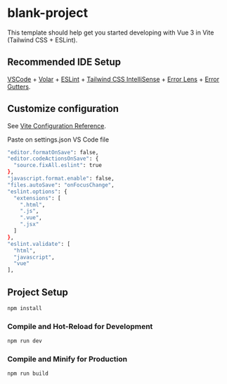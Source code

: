 # blank-project

This template should help get you started developing with Vue 3 in Vite (Tailwind CSS + ESLint).

## Recommended IDE Setup

[VSCode](https://code.visualstudio.com/) + [Volar](https://marketplace.visualstudio.com/items?itemName=Vue.volar) + [ESLint](https://marketplace.visualstudio.com/items?itemName=dbaeumer.vscode-eslint) + [Tailwind CSS IntelliSense](https://marketplace.visualstudio.com/items?itemName=bradlc.vscode-tailwindcss) + [Error Lens](https://marketplace.visualstudio.com/items?itemName=usernamehw.errorlens) + [Error Gutters](https://marketplace.visualstudio.com/items?itemName=IgorSbitnev.error-gutters).

## Customize configuration

See [Vite Configuration Reference](https://vitejs.dev/config/).

Paste on settings.json VS Code file 

```sh
"editor.formatOnSave": false,
"editor.codeActionsOnSave": {
  "source.fixAll.eslint": true
},
"javascript.format.enable": false,
"files.autoSave": "onFocusChange",
"eslint.options": {
  "extensions": [
    ".html",
    ".js",
    ".vue",
    ".jsx"
  ]
},
"eslint.validate": [
  "html",
  "javascript",
  "vue"
],
```

## Project Setup

```sh
npm install
```

### Compile and Hot-Reload for Development

```sh
npm run dev
```

### Compile and Minify for Production

```sh
npm run build
```
